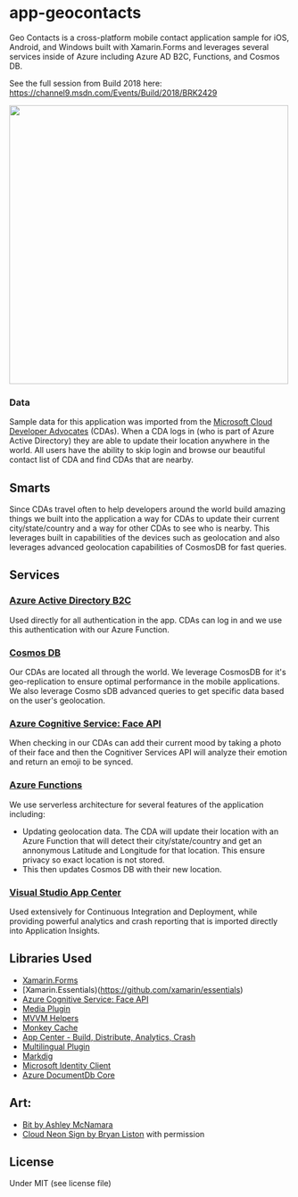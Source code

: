 # app-geocontacts

Geo Contacts is a cross-platform mobile contact application sample for iOS, Android, and Windows built with Xamarin.Forms and leverages several services inside of Azure including Azure AD B2C, Functions, and Cosmos DB.

See the full session from Build 2018 here: https://channel9.msdn.com/Events/Build/2018/BRK2429

<img src="art/apppromo.png" width="500"/>


### Data
Sample data for this application was imported from the [Microsoft Cloud Developer Advocates](https://developer.microsoft.com/en-us/advocates/) (CDAs). When a CDA logs in (who is part of Azure Active Directory) they are able to update their location anywhere in the world. All users have the ability to skip login and browse our beautiful contact list of CDA and find CDAs that are nearby.

## Smarts
Since CDAs travel often to help developers around the world build amazing things we built into the application a way for CDAs to update their current city/state/country and a way for other CDAs to see who is nearby. This leverages built in capabilities of the devices such as geolocation and also leverages advanced geolocation capabilities of CosmosDB for fast queries.


## Services

### [Azure Active Directory B2C](https://azure.microsoft.com/en-us/services/active-directory-b2c/)
Used directly for all authentication in the app. CDAs can log in and we use this authentication with our Azure Function.


### [Cosmos DB](https://azure.microsoft.com/en-us/services/cosmos-db/)
Our CDAs are located all through the world. We leverage CosmosDB for it's geo-replication to ensure optimal performance in the mobile applications. We also leverage Cosmo sDB advanced queries to get specific data based on the user's geolocation.

### [Azure Cognitive Service: Face API](https://azure.microsoft.com/en-us/services/cognitive-services/face/)
When checking in our CDAs can add their current mood by taking a photo of their face and then the Cognitiver Services API will analyze their emotion and return an emoji to be synced.

### [Azure Functions](https://azure.microsoft.com/en-us/services/functions/)
We use serverless architecture for several features of the application including:

* Updating geolocation data. The CDA will update their location with an Azure Function that will detect their city/state/country and get an annonymous Latitude and Longitude for that location. This ensure privacy so exact location is not stored.
* This then updates Cosmos DB with their new location.

### [Visual Studio App Center](https://appcenter.ms)
Used extensively for Continuous Integration and Deployment, while providing powerful analytics and crash reporting that is imported directly into Application Insights.

## Libraries Used
* [Xamarin.Forms](http://xamarin.com/forms)
* [Xamarin.Essentials)(https://github.com/xamarin/essentials)
* [Azure Cognitive Service: Face API](https://azure.microsoft.com/en-us/services/cognitive-services/face/)
* [Media Plugin](http://github.com/jamesmontemagno/mediaplugin)
* [MVVM Helpers](https://github.com/jamesmontemagno/mvvm-helpers)
* [Monkey Cache](https://github.com/jamesmontemagno/monkey-cache)
* [App Center - Build, Distribute, Analytics, Crash](https://appcenter.ms)
* [Multilingual Plugin](https://github.com/CrossGeeks/MultilingualPlugin)
* [Markdig](https://github.com/lunet-io/markdig)
* [Microsoft Identity Client](https://github.com/AzureAD/microsoft-authentication-library-for-dotnet)
* [Azure DocumentDb Core](https://github.com/Azure/azure-documentdb-dotnet)

## Art:
* [Bit by Ashley McNamara](https://github.com/ashleymcnamara/Developer-Advocate-Bit)
* [Cloud Neon Sign by Bryan Liston](https://twitter.com/listonb) with permission

## License
Under MIT (see license file)

